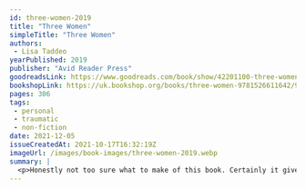 ```yaml
---
id: three-women-2019
title: "Three Women"
simpleTitle: "Three Women"
authors: 
 - Lisa Taddeo
yearPublished: 2019
publisher: "Avid Reader Press"
goodreadsLink: https://www.goodreads.com/book/show/42201100-three-women
bookshopLink: https://uk.bookshop.org/books/three-women-9781526611642/9781526611642
pages: 306
tags: 
 - personal 
 - traumatic 
 - non-fiction
date: 2021-12-05
issueCreatedAt: 2021-10-17T16:32:19Z
imageUrl: /images/book-images/three-women-2019.webp
summary: | 
  <p>Honestly not too sure what to make of this book. Certainly it gives me a perspective into other lives that I would not normally get; the topic being the (quite differing) sex lives of three women. But the differing stories were all, for me, quite extreme, which made it a bit hard to relate. Nevertheless, it felt very raw and real and compelling. Not my usual thing, but I'm glad I read it.</p>
---
```


